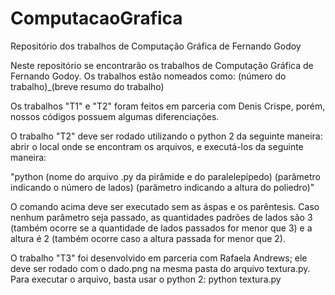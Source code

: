 # ComputacaoGrafica
Repositório dos trabalhos de Computação Gráfica de Fernando Godoy

Neste repositório se encontrarão os trabalhos de Computação Gráfica de Fernando Godoy.
Os trabalhos estão nomeados como: (número do trabalho)_(breve resumo do trabalho)

Os trabalhos "T1" e "T2" foram feitos em parceria com Denis Crispe, porém, nossos códigos possuem algumas diferenciações.

O trabalho "T2" deve ser rodado utilizando o python 2 da seguinte maneira: abrir o local onde se encontram os arquivos, e executá-los da seguinte maneira:

"python (nome do arquivo .py da pirâmide e do paralelepípedo) (parâmetro indicando o número de lados) (parâmetro indicando a altura do poliedro)"

O comando acima deve ser executado sem as áspas e os parêntesis. Caso nenhum parâmetro seja passado, as quantidades padrões de lados são 3 (também ocorre se a quantidade de lados passados for menor que 3) e a altura é 2 (também ocorre caso a altura passada for menor que 2).

O trabalho "T3" foi desenvolvido em parceria com Rafaela Andrews; ele deve ser rodado com o dado.png na mesma pasta do arquivo textura.py. Para executar o arquivo, basta usar o python 2: python textura.py
